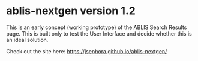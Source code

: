 # ablis-nextgen version 1.2

This is an early concept (working prototype) of the ABLIS Search Results page. This is built only to test the User Interface and decide whether this is an ideal solution.

Check out the site here: https://jsephora.github.io/ablis-nextgen/
